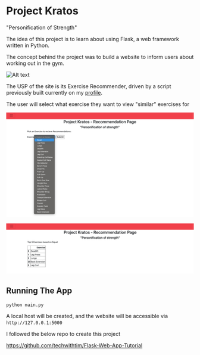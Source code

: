 # Project Kratos

"Personification of Strength"

The idea of this project is to learn about using Flask, a web framework written in Python.

The concept behind the project was to build a website to inform users about working out in the gym. 

![Alt text](/website/static/Web-page-preview/Kratos-home-page.png?raw=true "Home Page")

The USP of the site is its Exercise Recommender, driven by a script previously built currently on my [profile](https://github.com/IshNjie/Exercise_Recommender).

The user will select what exercise they want to view "similar" exercises for

![Alt text](/website/static/Web-page-preview/Recom-selection.png?raw=true "Recom-Page")

![Alt text](/website/static/Web-page-preview/Recom-filter.png?raw=true "Recom-filter")

## Running The App

```
python main.py
```

A local host will be created, and the website will be accessible via ```http://127.0.0.1:5000```

I followed the below repo to create this project

https://github.com/techwithtim/Flask-Web-App-Tutorial